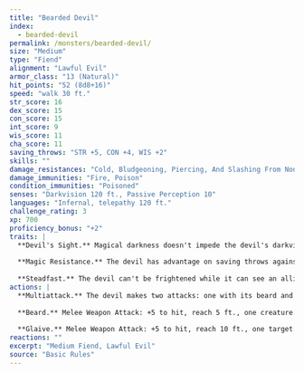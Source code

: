 ```yaml
---
title: "Bearded Devil"
index:
  - bearded-devil
permalink: /monsters/bearded-devil/
size: "Medium"
type: "Fiend"
alignment: "Lawful Evil"
armor_class: "13 (Natural)"
hit_points: "52 (8d8+16)"
speed: "walk 30 ft."
str_score: 16
dex_score: 15
con_score: 15
int_score: 9
wis_score: 11
cha_score: 11
saving_throws: "STR +5, CON +4, WIS +2"
skills: ""
damage_resistances: "Cold, Bludgeoning, Piercing, And Slashing From Nonmagical Weapons That Aren'T Silvered"
damage_immunities: "Fire, Poison"
condition_immunities: "Poisoned"
senses: "Darkvision 120 ft., Passive Perception 10"
languages: "Infernal, telepathy 120 ft."
challenge_rating: 3
xp: 700
proficiency_bonus: "+2"
traits: |
  **Devil's Sight.** Magical darkness doesn't impede the devil's darkvision.
  
  **Magic Resistance.** The devil has advantage on saving throws against spells and other magical effects.
  
  **Steadfast.** The devil can't be frightened while it can see an allied creature within 30 feet of it.
actions: |
  **Multiattack.** The devil makes two attacks: one with its beard and one with its glaive.
  
  **Beard.** Melee Weapon Attack: +5 to hit, reach 5 ft., one creature. Hit: 6 (1d8 + 2) piercing damage, and the target must succeed on a DC 12 Constitution saving throw or be poisoned for 1 minute. While poisoned in this way, the target can't regain hit points. The target can repeat the saving throw at the end of each of its turns, ending the effect on itself on a success.
  
  **Glaive.** Melee Weapon Attack: +5 to hit, reach 10 ft., one target. Hit: 8 (1d10 + 3) slashing damage. If the target is a creature other than an undead or a construct, it must succeed on a DC 12 Constitution saving throw or lose 5 (1d10) hit points at the start of each of its turns due to an infernal wound. Each time the devil hits the wounded target with this attack, the damage dealt by the wound increases by 5 (1d10). Any creature can take an action to stanch the wound with a successful DC 12 Wisdom (Medicine) check. The wound also closes if the target receives magical healing.
reactions: ""
excerpt: "Medium Fiend, Lawful Evil"
source: "Basic Rules"
---
```

